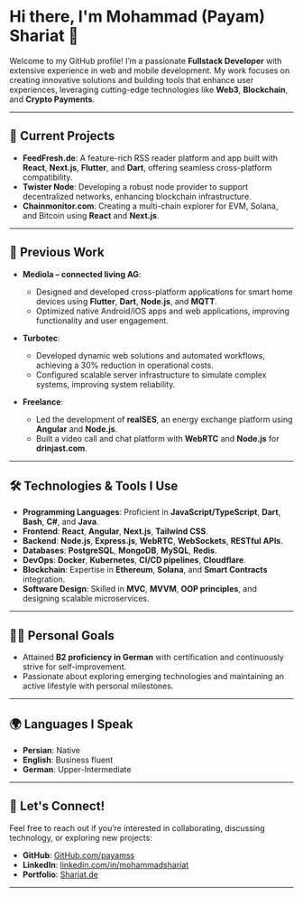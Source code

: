 # Hi there, I'm Mohammad (Payam) Shariat 👋  
Welcome to my GitHub profile! I’m a passionate **Fullstack Developer** with extensive experience in web and mobile development. My work focuses on creating innovative solutions and building tools that enhance user experiences, leveraging cutting-edge technologies like **Web3**, **Blockchain**, and **Crypto Payments**.

---

## 🚀 Current Projects  
- **FeedFresh.de**: A feature-rich RSS reader platform and app built with **React**, **Next.js**, **Flutter**, and **Dart**, offering seamless cross-platform compatibility.  
- **Twister Node**: Developing a robust node provider to support decentralized networks, enhancing blockchain infrastructure.  
- **Chainmonitor.com**: Creating a multi-chain explorer for EVM, Solana, and Bitcoin using **React** and **Next.js**.  

---

## 💼 Previous Work  
- **Mediola – connected living AG**:  
  - Designed and developed cross-platform applications for smart home devices using **Flutter**, **Dart**, **Node.js**, and **MQTT**.  
  - Optimized native Android/iOS apps and web applications, improving functionality and user engagement.  

- **Turbotec**:  
  - Developed dynamic web solutions and automated workflows, achieving a 30% reduction in operational costs.  
  - Configured scalable server infrastructure to simulate complex systems, improving system reliability.  

- **Freelance**:  
  - Led the development of **realSES**, an energy exchange platform using **Angular** and **Node.js**.  
  - Built a video call and chat platform with **WebRTC** and **Node.js** for **drinjast.com**.  

---

## 🛠️ Technologies & Tools I Use  
- **Programming Languages**: Proficient in **JavaScript/TypeScript**, **Dart**, **Bash**, **C#**, and **Java**.  
- **Frontend**: **React**, **Angular**, **Next.js**, **Tailwind CSS**.  
- **Backend**: **Node.js**, **Express.js**, **WebRTC**, **WebSockets**, **RESTful APIs**.  
- **Databases**: **PostgreSQL**, **MongoDB**, **MySQL**, **Redis**.  
- **DevOps**: **Docker**, **Kubernetes**, **CI/CD pipelines**, **Cloudflare**.  
- **Blockchain**: Expertise in **Ethereum**, **Solana**, and **Smart Contracts** integration.  
- **Software Design**: Skilled in **MVC**, **MVVM**, **OOP principles**, and designing scalable microservices.  

---

## 🏋️‍♂️ Personal Goals  
- Attained **B2 proficiency in German** with certification and continuously strive for self-improvement.  
- Passionate about exploring emerging technologies and maintaining an active lifestyle with personal milestones.  

---

## 🌍 Languages I Speak  
- **Persian**: Native  
- **English**: Business fluent  
- **German**: Upper-Intermediate  

---

## 💬 Let's Connect!  
Feel free to reach out if you’re interested in collaborating, discussing technology, or exploring new projects:  

- **GitHub**: [GitHub.com/payamss](https://github.com/payamss)  
- **LinkedIn**: [linkedin.com/in/mohammadshariat](https://linkedin.com/in/mohammadshariat)  
- **Portfolio**: [Shariat.de](https://shariat.de)  

---
